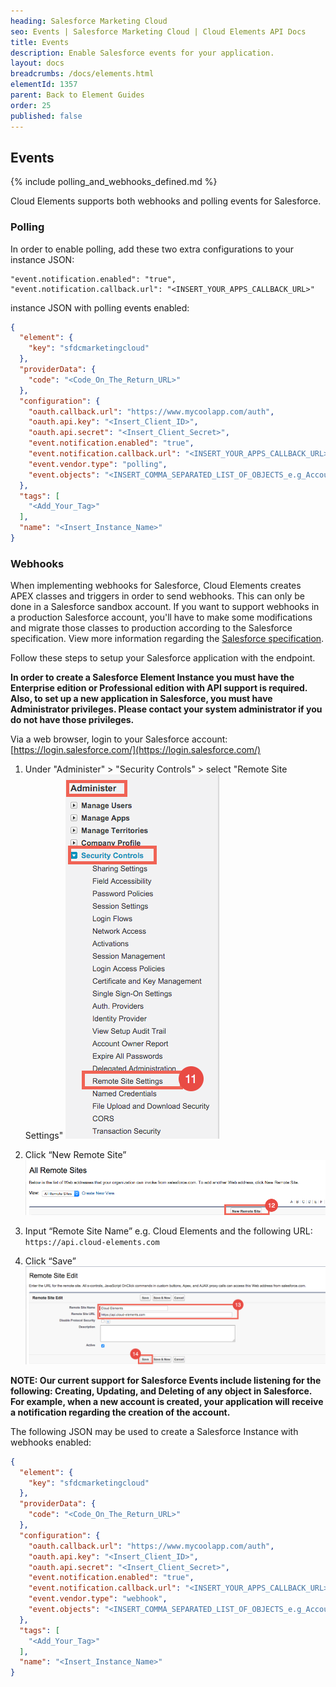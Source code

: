 ```yaml
---
heading: Salesforce Marketing Cloud
seo: Events | Salesforce Marketing Cloud | Cloud Elements API Docs
title: Events
description: Enable Salesforce events for your application.
layout: docs
breadcrumbs: /docs/elements.html
elementId: 1357
parent: Back to Element Guides
order: 25
published: false
---
```


## Events

{% include polling_and_webhooks_defined.md %}

Cloud Elements supports both webhooks and polling events for Salesforce.

### Polling

In order to enable polling, add these two extra configurations to your instance JSON:

```
"event.notification.enabled": "true",
"event.notification.callback.url": "<INSERT_YOUR_APPS_CALLBACK_URL>"
```

instance JSON with polling events enabled:

```json
{
  "element": {
    "key": "sfdcmarketingcloud"
  },
  "providerData": {
    "code": "<Code_On_The_Return_URL>"
  },
  "configuration": {
    "oauth.callback.url": "https://www.mycoolapp.com/auth",
    "oauth.api.key": "<Insert_Client_ID>",
    "oauth.api.secret": "<Insert_Client_Secret>",
    "event.notification.enabled": "true",
    "event.notification.callback.url": "<INSERT_YOUR_APPS_CALLBACK_URL>",
    "event.vendor.type": "polling",
    "event.objects": "<INSERT_COMMA_SEPARATED_LIST_OF_OBJECTS_e.g_Account,Contact>"
  },
  "tags": [
    "<Add_Your_Tag>"
  ],
  "name": "<Insert_Instance_Name>"
}
```

### Webhooks

When implementing webhooks for Salesforce, Cloud Elements creates APEX classes and triggers in order to send webhooks.  This can only be done in a Salesforce sandbox account.  If you want to support webhooks in a production Salesforce account, you'll have to make some modifications and migrate those classes to production according to the Salesforce specification. View more information regarding the [Salesforce specification](https://developer.salesforce.com/docs/atlas.en-us.apexcode.meta/apexcode/apex_qs_deploy.htm).

Follow these steps to setup your Salesforce application with the endpoint.

__In order to create a Salesforce Element Instance you must have the Enterprise edition or Professional edition with API support is required. Also, to set up a new application in Salesforce, you must have Administrator privileges. Please contact your system administrator if you do not have those privileges.__

Via a web browser, login to your Salesforce account:
[https://login.salesforce.com/](https://login.salesforce.com/)


1. Under "Administer" > "Security Controls" > select "Remote Site Settings"
![Salesforce Webhook step 1](img/salesforce-webhook-1.png)

2. Click “New Remote Site”
![Salesforce Webhook step 2](img/salesforce-webhook-2.png)

3. Input “Remote Site Name” e.g. Cloud Elements and the following URL: `https://api.cloud-elements.com`

4. Click “Save”
![Salesforce Webhook step 3](img/salesforce-webhook-3.png)

__NOTE: Our current support for Salesforce Events include listening for the following:
Creating, Updating, and Deleting of any object in Salesforce.
For example, when a new account is created, your application will receive a notification regarding the creation of the account.__

The following JSON may be used to create a Salesforce Instance with webhooks enabled:

```json
{
  "element": {
    "key": "sfdcmarketingcloud"
  },
  "providerData": {
    "code": "<Code_On_The_Return_URL>"
  },
  "configuration": {
    "oauth.callback.url": "https://www.mycoolapp.com/auth",
    "oauth.api.key": "<Insert_Client_ID>",
    "oauth.api.secret": "<Insert_Client_Secret>",
    "event.notification.enabled": "true",
    "event.notification.callback.url": "<INSERT_YOUR_APPS_CALLBACK_URL>",
    "event.vendor.type": "webhook",
    "event.objects": "<INSERT_COMMA_SEPARATED_LIST_OF_OBJECTS_e.g_Account,Contact>"
  },
  "tags": [
    "<Add_Your_Tag>"
  ],
  "name": "<Insert_Instance_Name>"
}
```
